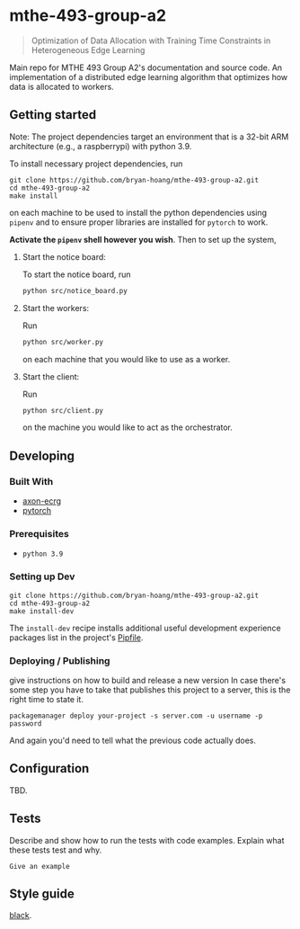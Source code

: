 # mthe-493-group-a2

> Optimization of Data Allocation with Training Time Constraints in Heterogeneous Edge Learning

Main repo for MTHE 493 Group A2's documentation and source code. An implementation of a distributed edge learning algorithm that optimizes how data is allocated to workers.

## Getting started

Note: The project dependencies target an environment that is a 32-bit ARM architecture (e.g., a raspberrypi) with python 3.9.

To install necessary project dependencies, run

```shell
git clone https://github.com/bryan-hoang/mthe-493-group-a2.git
cd mthe-493-group-a2
make install
```

on each machine to be used to install the python dependencies using `pipenv` and to ensure proper libraries are installed for `pytorch` to work.

**Activate the `pipenv` shell however you wish**. Then to set up the system,

1. Start the notice board:

   To start the notice board, run

   ```sh
   python src/notice_board.py
   ```

1. Start the workers:

   Run

   ```sh
   python src/worker.py
   ```

   on each machine that you would like to use as a worker.

1. Start the client:

   Run

   ```sh
   python src/client.py
   ```

   on the machine you would like to act as the orchestrator.

## Developing

### Built With

- [axon-ecrg](https://github.com/DuncanMays/axon-ECRG)
- [pytorch](https://github.com/pytorch/pytorch)

### Prerequisites

- `python 3.9`

### Setting up Dev

```shell
git clone https://github.com/bryan-hoang/mthe-493-group-a2.git
cd mthe-493-group-a2
make install-dev
```

The `install-dev` recipe installs additional useful development experience packages list in the project's [Pipfile](Pipfile).

### Deploying / Publishing

<!-- TODO(bryan-hoang): Not sure if/how we're planning on improving this part of the orkflow. -->

give instructions on how to build and release a new version
In case there's some step you have to take that publishes this project to a
server, this is the right time to state it.

```shell
packagemanager deploy your-project -s server.com -u username -p password
```

And again you'd need to tell what the previous code actually does.

## Configuration

<!-- TODO(bryan-hoang): To alter test parameters. -->

TBD.

## Tests

Describe and show how to run the tests with code examples.
Explain what these tests test and why.

```shell
Give an example
```

## Style guide

[black](https://github.com/psf/black).
